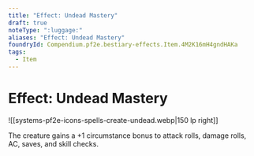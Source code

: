 ```yaml
---
title: "Effect: Undead Mastery"
draft: true
noteType: ":luggage:"
aliases: "Effect: Undead Mastery"
foundryId: Compendium.pf2e.bestiary-effects.Item.4M2K16mH4gndHAKa
tags:
  - Item
---
```


# Effect: Undead Mastery
![[systems-pf2e-icons-spells-create-undead.webp|150 lp right]]

The creature gains a +1 circumstance bonus to attack rolls, damage rolls, AC, saves, and skill checks.
